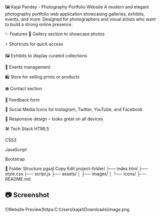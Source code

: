 🖼️ Kajal Pandey - Photography Portfolio Website
A modern and elegant photography portfolio web application showcasing galleries, exhibits, events, and more. Designed for photographers and visual artists who want to build a strong online presence.

✨ Features
📸 Gallery section to showcase photos

⚡ Shortcuts for quick access

🖼️ Exhibits to display curated collections

📅 Events management

🛍️ Store for selling prints or products

☎️ Contact section

💬 Feedback form

🔗 Social Media Icons for Instagram, Twitter, YouTube, and Facebook

📱 Responsive design – looks great on all devices

🛠️ Tech Stack
HTML5

CSS3

JavaScript

 Bootstrap 

📂 Folder Structure
pgsql
Copy
Edit
project-folder/
├── index.html
├── style.css
├── script.js
├── assets/
│   ├── images/
│   └── icons/
├── README.md

## 📷 Screenshot

![Website Preview]https:C:\Users\kajal\Downloads\image.png








